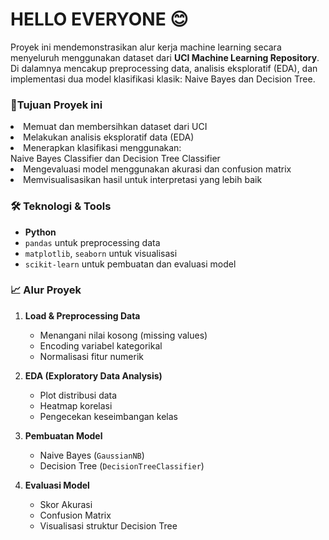 <h1>HELLO EVERYONE 😊</h1>
<p>
  Proyek ini mendemonstrasikan alur kerja machine learning secara menyeluruh menggunakan dataset dari <strong>UCI Machine Learning Repository</strong>. Di dalamnya mencakup preprocessing data, analisis eksploratif (EDA), dan implementasi dua model klasifikasi klasik: Naive Bayes dan Decision Tree.

</p>

<h3>📌Tujuan Proyek ini</h3>
<li> Memuat dan membersihkan dataset dari UCI </li>
<li> Melakukan analisis eksploratif data (EDA) </li>
<li> Menerapkan klasifikasi menggunakan: </li>Naive Bayes Classifier dan Decision Tree Classifier
<li> Mengevaluasi model menggunakan akurasi dan confusion matrix </li>
<li> Memvisualisasikan hasil untuk interpretasi yang lebih baik </li>

<h3>🛠️ Teknologi & Tools</h3>

- **Python**
- `pandas` untuk preprocessing data
- `matplotlib`, `seaborn` untuk visualisasi
- `scikit-learn` untuk pembuatan dan evaluasi model


<h3>📈 Alur Proyek </h3>

1. **Load & Preprocessing Data**
   - Menangani nilai kosong (missing values)
   - Encoding variabel kategorikal
   - Normalisasi fitur numerik

2. **EDA (Exploratory Data Analysis)**
   - Plot distribusi data
   - Heatmap korelasi
   - Pengecekan keseimbangan kelas

3. **Pembuatan Model**
   - Naive Bayes (`GaussianNB`)
   - Decision Tree (`DecisionTreeClassifier`)

4. **Evaluasi Model**
   - Skor Akurasi
   - Confusion Matrix
   - Visualisasi struktur Decision Tree
